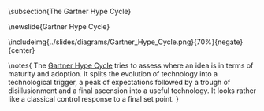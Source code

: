 \subsection{The Gartner Hype Cycle}

\newslide{Gartner Hype Cycle}

\includeimg{../slides/diagrams/Gartner_Hype_Cycle.png}{70%}{negate}{center}

\notes{
The [Gartner Hype Cycle](https://en.wikipedia.org/wiki/Hype_cycle) tries to assess where an idea is in terms of maturity and adoption. It splits the evolution of technology into a technological trigger, a peak of expectations followed by a trough of disillusionment and a final ascension into a useful technology. It looks rather like a classical control response to a final set point.
}
